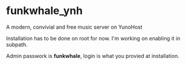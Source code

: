 # funkwhale_ynh
A modern, convivial and free music server on YunoHost

Installation has to be done on root for now. I'm working on enabling it in subpath.

Admin passwork is **funkwhale**, login is what you provied at installation.